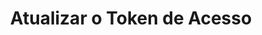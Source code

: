 ---
title: Atualizar o Token de Acesso
api:
  file: TESTEBRUNINHO.json
  operationId: post_refresh-token
hidden: false
---